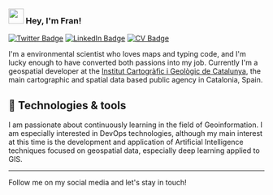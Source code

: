 ### <img src="https://raw.githubusercontent.com/MartinHeinz/MartinHeinz/master/wave.gif" width="30px"> Hey, I'm Fran! 
[![Twitter Badge](https://img.shields.io/twitter/follow/__franmartin?style=social)](https://twitter.com/__franmartin)
[![LinkedIn Badge](https://img.shields.io/badge/My-LinkedIn-blue)](https://www.linkedin.com/in/franciscomartinrivas/)
[![CV Badge](https://img.shields.io/badge/My-CV-critical)](https://www.dropbox.com/s/tbkq8ad07rzubop/CV_FranciscoMartin.pdf?dl=0)


I'm a environmental scientist who loves maps and typing code, and I'm lucky enough to have converted both passions into my job. Currently I'm a geospatial developer at the [Institut Cartogràfic i Geològic de Catalunya](https://www.icgc.cat/en/), the main cartographic and spatial data based public agency in Catalonia, Spain.

## :wrench: Technologies & tools
I am passionate about continuously learning in the field of Geoinformation. I am especially interested in DevOps technologies, although my main interest at this time is the development and application of Artificial Intelligence techniques focused on geospatial data, especially deep learning applied to GIS.

---
Follow me on my social media and let's stay in touch!

